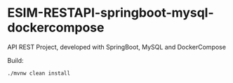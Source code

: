 # ESIM-RESTAPI-springboot-mysql-dockercompose
API REST Project, developed with SpringBoot, MySQL and DockerCompose

Build:
```
./mvnw clean install
```
